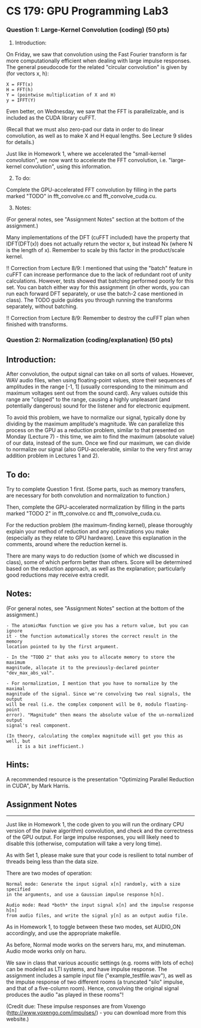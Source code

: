 # CS 179: GPU Programming Lab3

### Question 1: Large-Kernel Convolution (coding) (50 pts)

1. Introduction:

On Friday, we saw that convolution using the Fast Fourier transform is far more
computationally efficient when dealing with large impulse responses. The
general pseudocode for the related "circular convolution" is given
by (for vectors x, h):

	X = FFT(x)
	H = FFT(h)
	Y = (pointwise multiplication of X and H)
	y = IFFT(Y)


Even better, on Wednesday, we saw that the FFT is parallelizable, and is
included as the CUDA library cuFFT.

(Recall that we must also zero-pad our data in order to do linear convolution,
	as well as to make X and H equal lengths. See Lecture 9 slides for details.)


Just like in Homework 1, where we accelerated the "small-kernel convolution",
we now want to accelerate the FFT convolution, i.e. "large-kernel convolution",
using this information.


2. To do:

Complete the GPU-accelerated FFT convolution by filling in the parts marked
"TODO" in fft_convolve.cc and fft_convolve_cuda.cu.



3. Notes:

(For general notes, see "Assignment Notes" section at the bottom of the
assignment.)

Many implementations of the DFT (cuFFT included) have the property that
IDFT(DFT(x)) does not actually return the vector x, but instead Nx
(where N is the length of x). Remember to scale by this factor in the
product/scale kernel.

!! Correction from Lecture 8/9: I mentioned that using the "batch" feature in
cuFFT can increase performance due to the lack of redundant root of unity
calculations. However, tests showed that batching performed poorly for this set.
You can batch either way for this assignment (in other words, you can run each
	forward DFT separately, or use the batch-2 case mentioned in class). The TODO
	guide guides you through running the transforms separately, without batching.

!! Correction from Lecture 8/9: Remember to destroy the cuFFT plan when finished
with transforms.



### Question 2: Normalization (coding/explanation) (50 pts)

Introduction:
------------------

After convolution, the output signal can take on all sorts of values. However,
WAV audio files, when using floating-point values, store their sequences of
amplitudes in the range [-1, 1] (usually corresponding to the minimum and
	maximum voltages sent out from the sound card). Any values outside this range
	are "clipped" to the range, causing a highly unpleasant (and potentially
		dangerous) sound for the listener and for electronic equipment.

To avoid this problem, we have to normalize our signal, typically done by
dividing by the maximum amplitude's magnitude. We can parallelize this process
on the GPU as a reduction problem, similar to that presented on Monday
(Lecture 7) - this time, we aim to find the maximum (absolute value) of our
data, instead of the sum. Once we find our maximum, we can divide to normalize
our signal (also GPU-accelerable, similar to the very first array addition
	problem in Lectures 1 and 2).


To do:
------------------

Try to complete Question 1 first. (Some parts, such as memory transfers,
are necessary for both convolution and normalization to function.)

Then, complete the GPU-accelerated normalization by filling in the parts marked
"TODO 2" in fft_convolve.cc and fft_convolve_cuda.cu.

For the reduction problem (the maximum-finding kernel), please thoroughly
explain your method of reduction and any optimizations you make (especially as
they relate to GPU hardware). Leave this explanation in the comments, around
where the reduction kernel is.

There are many ways to do reduction (some of which we discussed in class), some
of which perform better than others. Score will be determined based on the
reduction approach, as well as the explanation; particularly good reductions
may receive extra credit.




Notes:
------------------

(For general notes, see "Assignment Notes" section at the bottom of the
assignment.)

	- The atomicMax function we give you has a return value, but you can ignore
	it - the function automatically stores the correct result in the memory
	location pointed to by the first argument.

	- In the "TODO 2" that asks you to allocate memory to store the maximum
	magnitude, allocate it to the previously-declared pointer "dev_max_abs_val".

	- For normalization, I mention that you have to normalize by the maximal
	magnitude of the signal. Since we're convolving two real signals, the output
	will be real (i.e. the complex component will be 0, modulo floating-point
	error). "Magnitude" then means the absolute value of the un-normalized output
	signal's real component.

	(In theory, calculating the complex magnitude will get you this as well, but
		it is a bit inefficient.)




Hints:
------------------

A recommended resource is the presentation "Optimizing Parallel Reduction in
CUDA", by Mark Harris.





Assignment Notes
--------------------------------------------------------
--------------------------------------------------------

Just like in Homework 1, the code given to you will run the ordinary CPU
version of the (naive algorithm) convolution, and check and the correctness of
the GPU output. For large impulse responses, you will likely need to disable
this (otherwise, computation will take a very long time).

As with Set 1, please make sure that your code is resilient to total number of
threads being less than the data size.

There are two modes of operation:

	Normal mode: Generate the input signal x[n] randomly, with a size specified
	in the arguments, and use a Gaussian impulse response h[n].

	Audio mode: Read *both* the input signal x[n] and the impulse response h[n]
	from audio files, and write the signal y[n] as an output audio file.


As in Homework 1, to toggle between these two modes, set AUDIO_ON accordingly,
and use the appropriate makefile.

As before, Normal mode works on the servers haru, mx, and minuteman.
Audio mode works only on haru.


We saw in class that various acoustic settings (e.g. rooms with lots of echo)
can be modeled as LTI systems, and have impulse response. The assignment
includes a sample input file ("example_testfile.wav"), as well as the impulse
response of two different rooms (a truncated "silo" impulse, and that of a
five-column room). Hence, convolving the original signal produces the audio "as
played in these rooms"!

(Credit due: These impulse responses are from Voxengo
(http://www.voxengo.com/impulses/) - you can download more from this website.)
